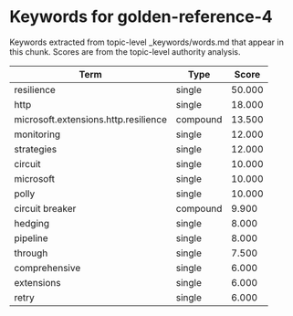 # Keywords for golden-reference-4

Keywords extracted from topic-level _keywords/words.md that appear in this chunk.
Scores are from the topic-level authority analysis.

| Term | Type | Score |
|------|------|-------|
| resilience | single | 50.000 |
| http | single | 18.000 |
| microsoft.extensions.http.resilience | compound | 13.500 |
| monitoring | single | 12.000 |
| strategies | single | 12.000 |
| circuit | single | 10.000 |
| microsoft | single | 10.000 |
| polly | single | 10.000 |
| circuit breaker | compound | 9.900 |
| hedging | single | 8.000 |
| pipeline | single | 8.000 |
| through | single | 7.500 |
| comprehensive | single | 6.000 |
| extensions | single | 6.000 |
| retry | single | 6.000 |
